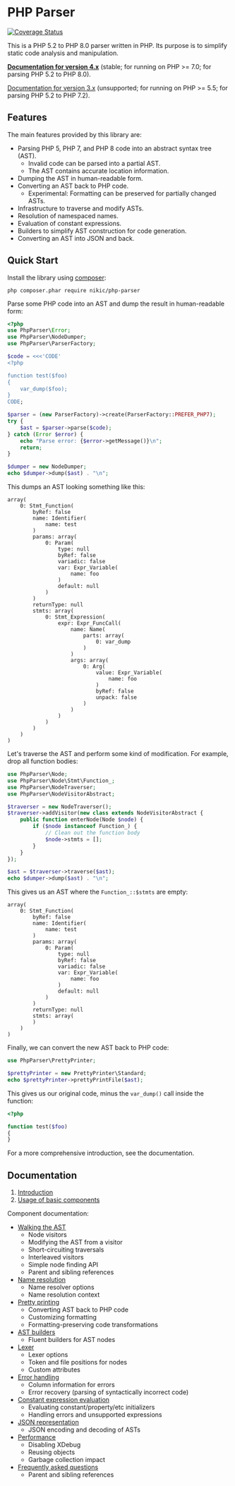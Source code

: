 PHP Parser
==========

[![Coverage Status](https://coveralls.io/repos/github/nikic/PHP-Parser/badge.svg?branch=master)](https://coveralls.io/github/nikic/PHP-Parser?branch=master)

This is a PHP 5.2 to PHP 8.0 parser written in PHP. Its purpose is to simplify static code analysis and manipulation.

[**Documentation for version 4.x**][doc_master] (stable; for running on PHP >= 7.0; for parsing PHP 5.2 to PHP 8.0).

[Documentation for version 3.x][doc_3_x] (unsupported; for running on PHP >= 5.5; for parsing PHP 5.2 to PHP 7.2).

Features
--------

The main features provided by this library are:

* Parsing PHP 5, PHP 7, and PHP 8 code into an abstract syntax tree (AST).
    * Invalid code can be parsed into a partial AST.
    * The AST contains accurate location information.
* Dumping the AST in human-readable form.
* Converting an AST back to PHP code.
    * Experimental: Formatting can be preserved for partially changed ASTs.
* Infrastructure to traverse and modify ASTs.
* Resolution of namespaced names.
* Evaluation of constant expressions.
* Builders to simplify AST construction for code generation.
* Converting an AST into JSON and back.

Quick Start
-----------

Install the library using [composer](https://getcomposer.org):

    php composer.phar require nikic/php-parser

Parse some PHP code into an AST and dump the result in human-readable form:

```php
<?php
use PhpParser\Error;
use PhpParser\NodeDumper;
use PhpParser\ParserFactory;

$code = <<<'CODE'
<?php

function test($foo)
{
    var_dump($foo);
}
CODE;

$parser = (new ParserFactory)->create(ParserFactory::PREFER_PHP7);
try {
    $ast = $parser->parse($code);
} catch (Error $error) {
    echo "Parse error: {$error->getMessage()}\n";
    return;
}

$dumper = new NodeDumper;
echo $dumper->dump($ast) . "\n";
```

This dumps an AST looking something like this:

```
array(
    0: Stmt_Function(
        byRef: false
        name: Identifier(
            name: test
        )
        params: array(
            0: Param(
                type: null
                byRef: false
                variadic: false
                var: Expr_Variable(
                    name: foo
                )
                default: null
            )
        )
        returnType: null
        stmts: array(
            0: Stmt_Expression(
                expr: Expr_FuncCall(
                    name: Name(
                        parts: array(
                            0: var_dump
                        )
                    )
                    args: array(
                        0: Arg(
                            value: Expr_Variable(
                                name: foo
                            )
                            byRef: false
                            unpack: false
                        )
                    )
                )
            )
        )
    )
)
```

Let's traverse the AST and perform some kind of modification. For example, drop all function bodies:

```php
use PhpParser\Node;
use PhpParser\Node\Stmt\Function_;
use PhpParser\NodeTraverser;
use PhpParser\NodeVisitorAbstract;

$traverser = new NodeTraverser();
$traverser->addVisitor(new class extends NodeVisitorAbstract {
    public function enterNode(Node $node) {
        if ($node instanceof Function_) {
            // Clean out the function body
            $node->stmts = [];
        }
    }
});

$ast = $traverser->traverse($ast);
echo $dumper->dump($ast) . "\n";
```

This gives us an AST where the `Function_::$stmts` are empty:

```
array(
    0: Stmt_Function(
        byRef: false
        name: Identifier(
            name: test
        )
        params: array(
            0: Param(
                type: null
                byRef: false
                variadic: false
                var: Expr_Variable(
                    name: foo
                )
                default: null
            )
        )
        returnType: null
        stmts: array(
        )
    )
)
```

Finally, we can convert the new AST back to PHP code:

```php
use PhpParser\PrettyPrinter;

$prettyPrinter = new PrettyPrinter\Standard;
echo $prettyPrinter->prettyPrintFile($ast);
```

This gives us our original code, minus the `var_dump()` call inside the function:

```php
<?php

function test($foo)
{
}
```

For a more comprehensive introduction, see the documentation.

Documentation
-------------

1. [Introduction](doc/0_Introduction.markdown)
2. [Usage of basic components](doc/2_Usage_of_basic_components.markdown)

Component documentation:

* [Walking the AST](doc/component/Walking_the_AST.markdown)
    * Node visitors
    * Modifying the AST from a visitor
    * Short-circuiting traversals
    * Interleaved visitors
    * Simple node finding API
    * Parent and sibling references
* [Name resolution](doc/component/Name_resolution.markdown)
    * Name resolver options
    * Name resolution context
* [Pretty printing](doc/component/Pretty_printing.markdown)
    * Converting AST back to PHP code
    * Customizing formatting
    * Formatting-preserving code transformations
* [AST builders](doc/component/AST_builders.markdown)
    * Fluent builders for AST nodes
* [Lexer](doc/component/Lexer.markdown)
    * Lexer options
    * Token and file positions for nodes
    * Custom attributes
* [Error handling](doc/component/Error_handling.markdown)
    * Column information for errors
    * Error recovery (parsing of syntactically incorrect code)
* [Constant expression evaluation](doc/component/Constant_expression_evaluation.markdown)
    * Evaluating constant/property/etc initializers
    * Handling errors and unsupported expressions
* [JSON representation](doc/component/JSON_representation.markdown)
    * JSON encoding and decoding of ASTs
* [Performance](doc/component/Performance.markdown)
    * Disabling XDebug
    * Reusing objects
    * Garbage collection impact
* [Frequently asked questions](doc/component/FAQ.markdown)
    * Parent and sibling references

[doc_3_x]: https://github.com/nikic/PHP-Parser/tree/3.x/doc

[doc_master]: https://github.com/nikic/PHP-Parser/tree/master/doc
